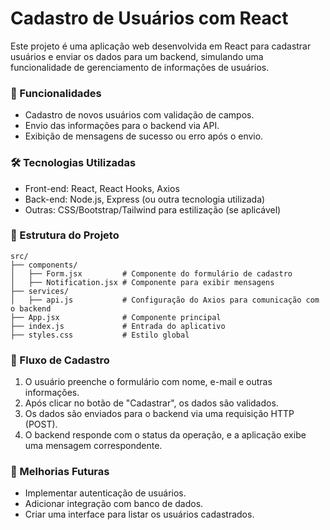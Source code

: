 # Cadastro de Usuários com React

Este projeto é uma aplicação web desenvolvida em React para cadastrar usuários e enviar os dados para um backend, simulando uma funcionalidade de gerenciamento de informações de usuários.

### 🚀 Funcionalidades
- Cadastro de novos usuários com validação de campos.
- Envio das informações para o backend via API.
- Exibição de mensagens de sucesso ou erro após o envio.

### 🛠️ Tecnologias Utilizadas
- Front-end: React, React Hooks, Axios
- Back-end: Node.js, Express (ou outra tecnologia utilizada)
- Outras: CSS/Bootstrap/Tailwind para estilização (se aplicável)

### 📂 Estrutura do Projeto

``` plaintext
src/
├── components/
│   ├── Form.jsx         # Componente do formulário de cadastro
│   ├── Notification.jsx # Componente para exibir mensagens
├── services/
│   ├── api.js           # Configuração do Axios para comunicação com o backend
├── App.jsx              # Componente principal
├── index.js             # Entrada do aplicativo
├── styles.css           # Estilo global

```
### 🔄 Fluxo de Cadastro
1. O usuário preenche o formulário com nome, e-mail e outras informações.
2. Após clicar no botão de "Cadastrar", os dados são validados.
3. Os dados são enviados para o backend via uma requisição HTTP (POST).
4. O backend responde com o status da operação, e a aplicação exibe uma mensagem correspondente.

### 🚧 Melhorias Futuras
- Implementar autenticação de usuários.
- Adicionar integração com banco de dados.
- Criar uma interface para listar os usuários cadastrados.
